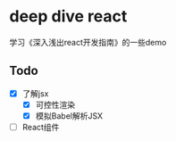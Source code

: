 # deep dive react

学习《深入浅出react开发指南》的一些demo

## Todo

- [x] 了解jsx
    - [x] 可控性渲染
    - [x] 模拟Babel解析JSX

- [ ] React组件
